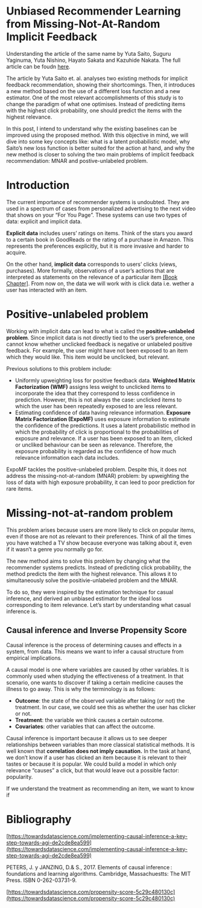 # Unbiased Recommender Learning from Missing-Not-At-Random Implicit Feedback
Understanding the article of the same name by Yuta Saito, Suguru Yaginuma, Yuta Nishino, Hayato Sakata and Kazuhide Nakata. The full article can be foudn [here](https://arxiv.org/pdf/1909.03601.pdf).

The article by Yuta Saito et. al. analyses two existing methods for implicit feedback recommendation, showing their shortcomings. Then, it introduces a new method based on the use of a different loss function and a new estimator. One of the most relevant accomplishments of this study is to change the paradigm of what one optimises. Instead of predicting items with the highest click probability, one should predict the items with the highest relevance.

In this post, I intend to understand why the existing baselines can be improved using the proposed method. With this objective in mind, we will dive into some key concepts like: what is a latent probabilistic model, why Saito’s new loss function is better suited for the action at hand, and why the new method is closer to solving the two main problems of implicit feedback recommendation: MNAR and postive-unlabeled problem.

# Introduction

The current importance of recommender systems is undoubted. They are used in a spectrum of cases from personalized advertising to the next video that shows on your “For You Page”. These systems can use two types of data: explicit and implicit data. 

**Explicit data** includes users’ ratings on items. Think of the stars you award to a certain book in GoodReads or the rating of a purchase in Amazon. This represents the preferences explicitly, but it is more invasive and harder to acquire. 

On the other hand, **implicit data** corresponds to users’ clicks (views, purchases).  More formally, observations of a user’s actions that are interpreted as statements on the relevance of a particular item [[Book Chapter]](https://link.springer.com/chapter/10.1007/978-3-319-90092-6_14). From now on, the data we will work with is click data i.e. wether a user has interacted with an item.

# Positive-unlabeled problem

Working with implicit data can lead to what is called the **********positive-unlabeled problem**********. Since implicit data is not directly tied to the user’s preference, one cannot know whether unclicked feedback is negative or unlabeled positive feedback. For example, the user might have not been exposed to an item which they would like. This item would be unclicked, but relevant. 

Previous solutions to this problem include:

- Uniformly upweighting loss for positive feedback data. **Weighted Matrix Factorization (WMF)** assigns less weight to unclicked items to incorporate the idea that they correspond to lesss confidence in prediction. However, this is not always the case: unclicked items to which the user has been repeatedly exposed to are less relevant.
- Estimating confidence of data having relevance information. **Exposure Matrix Factorization (ExpoMF)** uses exposure information to estimate the confidence of the predictions. It uses a latent probabilistic method in which the probability of click is proportional to the probabilities of exposure and relevance. If a user has been exposed to an item, clicked or uncliked behaviour can be seen as relevance. Therefore, the exposure probability is regarded as the confidence of how much relevance information each data includes.

ExpoMF tackles the positive-unlabeled problem. Despite this, it does not address the missing-not-at-random (MNAR) problem: by upweighting the loss of data with high exposure probability, it can leed to poor prediction for rare items.

# Missing-not-at-random problem

This problem arises because users are more likely to click on popular items, even if those are not as relevant to their preferences. Think of all the times you have watched a TV show because everyone was talking about it, even if it wasn’t a genre you normally go for. 

The new method aims to solve this problem by changing what the recommender systems predicts. Instead of predicting click probability, the method predicts the item with the highest relevance. This allows it to simultaneously solve the positivie-unlabeled problem and the MNAR.

To do so, they were inspired by the estimation technique for casual inference, and derived an unbiased estimator for the ideal loss corresponding to item relevance. Let’s start by understanding what casual inference is.

## Causal inference and Inverse Propensity Score

Causal inference is the process of determining causes and effects in a system, from data. This means we want to infer a causal structure from empirical implications. 

A causal model is one where variables are caused by other variables. It is commonly used when studying the effectiveness of a treatment. In that scenario, one wants to discover if taking a certain medicine causes the illness to go away. This is why the terminology is as follows:

- **Outcome**: the state of the observed variable after taking (or not) the treatment. In our case, we could see this as whether the user has clicker or not.
- ******************Treatment******************: the variable we think causes a certain outcome.
- ********************Covariates********************: other variables that can affect the outcome.

Causal inference is important because it allows us to see deeper relationships between variables than more classical statistical methods. It is well known that ************************************correlation does not imply causation.************************************ In the task at hand, we don’t know if a user has clicked an item because it is relevant to their tastes or because it is popular. We could build a model in which only relevance “causes” a click, but that would leave out a possible factor: popularity. 

If we understand the treatment as recommending an item, we want to know if 

# Bibliography

[https://towardsdatascience.com/implementing-causal-inference-a-key-step-towards-agi-de2cde8ea599](https://towardsdatascience.com/implementing-causal-inference-a-key-step-towards-agi-de2cde8ea599)

PETERS, J. y JANZING, D.& S., 2017. Elements of causal inference : foundations and learning algorithms. Cambridge, Massachuestts: The MIT Press. ISBN 0-262-03731-9.

[https://towardsdatascience.com/propensity-score-5c29c480130c](https://towardsdatascience.com/propensity-score-5c29c480130c)
